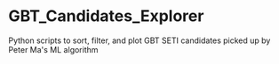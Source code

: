 # GBT_Candidates_Explorer
Python scripts to sort, filter, and plot GBT SETI candidates picked up by Peter Ma's ML algorithm
